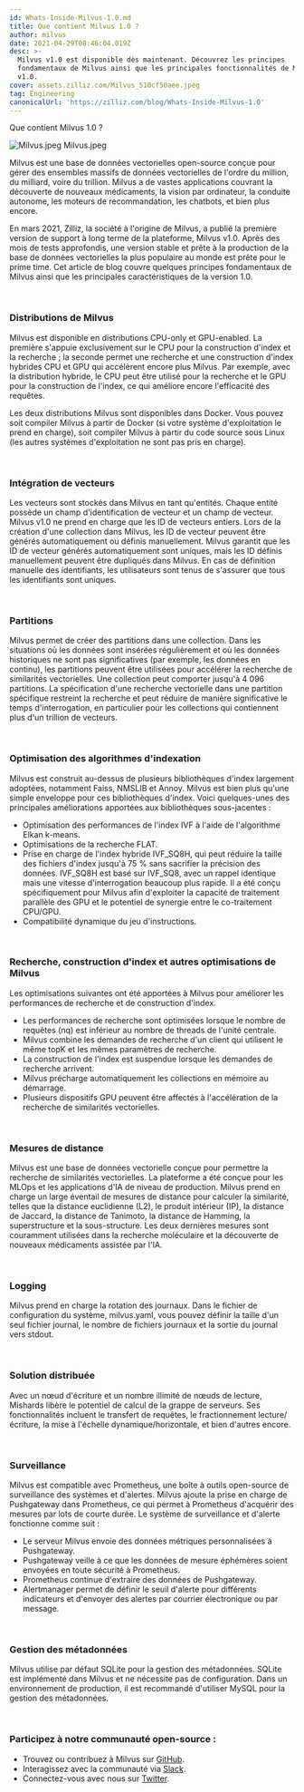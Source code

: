 ```yaml
---
id: Whats-Inside-Milvus-1.0.md
title: Que contient Milvus 1.0 ?
author: milvus
date: 2021-04-29T08:46:04.019Z
desc: >-
  Milvus v1.0 est disponible dès maintenant. Découvrez les principes
  fondamentaux de Milvus ainsi que les principales fonctionnalités de Milvus
  v1.0.
cover: assets.zilliz.com/Milvus_510cf50aee.jpeg
tag: Engineering
canonicalUrl: 'https://zilliz.com/blog/Whats-Inside-Milvus-1.0'
---
```

<custom-h1>Que contient Milvus 1.0 ?</custom-h1><p>
  
   <span class="img-wrapper"> <img translate="no" src="https://assets.zilliz.com/Milvus_510cf50aee.jpeg" alt="Milvus.jpeg" class="doc-image" id="milvus.jpeg" />
   </span> <span class="img-wrapper"> <span>Milvus.jpeg</span> </span></p>
<p>Milvus est une base de données vectorielles open-source conçue pour gérer des ensembles massifs de données vectorielles de l'ordre du million, du milliard, voire du trillion. Milvus a de vastes applications couvrant la découverte de nouveaux médicaments, la vision par ordinateur, la conduite autonome, les moteurs de recommandation, les chatbots, et bien plus encore.</p>
<p>En mars 2021, Zilliz, la société à l'origine de Milvus, a publié la première version de support à long terme de la plateforme, Milvus v1.0. Après des mois de tests approfondis, une version stable et prête à la production de la base de données vectorielles la plus populaire au monde est prête pour le prime time. Cet article de blog couvre quelques principes fondamentaux de Milvus ainsi que les principales caractéristiques de la version 1.0.</p>
<p><br/></p>
<h3 id="Milvus-distributions" class="common-anchor-header">Distributions de Milvus</h3><p>Milvus est disponible en distributions CPU-only et GPU-enabled. La première s'appuie exclusivement sur le CPU pour la construction d'index et la recherche ; la seconde permet une recherche et une construction d'index hybrides CPU et GPU qui accélèrent encore plus Milvus. Par exemple, avec la distribution hybride, le CPU peut être utilisé pour la recherche et le GPU pour la construction de l'index, ce qui améliore encore l'efficacité des requêtes.</p>
<p>Les deux distributions Milvus sont disponibles dans Docker. Vous pouvez soit compiler Milvus à partir de Docker (si votre système d'exploitation le prend en charge), soit compiler Milvus à partir du code source sous Linux (les autres systèmes d'exploitation ne sont pas pris en charge).</p>
<p><br/></p>
<h3 id="Embedding-vectors" class="common-anchor-header">Intégration de vecteurs</h3><p>Les vecteurs sont stockés dans Milvus en tant qu'entités. Chaque entité possède un champ d'identification de vecteur et un champ de vecteur. Milvus v1.0 ne prend en charge que les ID de vecteurs entiers. Lors de la création d'une collection dans Milvus, les ID de vecteur peuvent être générés automatiquement ou définis manuellement. Milvus garantit que les ID de vecteur générés automatiquement sont uniques, mais les ID définis manuellement peuvent être dupliqués dans Milvus. En cas de définition manuelle des identifiants, les utilisateurs sont tenus de s'assurer que tous les identifiants sont uniques.</p>
<p><br/></p>
<h3 id="Partitions" class="common-anchor-header">Partitions</h3><p>Milvus permet de créer des partitions dans une collection. Dans les situations où les données sont insérées régulièrement et où les données historiques ne sont pas significatives (par exemple, les données en continu), les partitions peuvent être utilisées pour accélérer la recherche de similarités vectorielles. Une collection peut comporter jusqu'à 4 096 partitions. La spécification d'une recherche vectorielle dans une partition spécifique restreint la recherche et peut réduire de manière significative le temps d'interrogation, en particulier pour les collections qui contiennent plus d'un trillion de vecteurs.</p>
<p><br/></p>
<h3 id="Index-algorithm-optimizations" class="common-anchor-header">Optimisation des algorithmes d'indexation</h3><p>Milvus est construit au-dessus de plusieurs bibliothèques d'index largement adoptées, notamment Faiss, NMSLIB et Annoy. Milvus est bien plus qu'une simple enveloppe pour ces bibliothèques d'index. Voici quelques-unes des principales améliorations apportées aux bibliothèques sous-jacentes :</p>
<ul>
<li>Optimisation des performances de l'index IVF à l'aide de l'algorithme Elkan k-means.</li>
<li>Optimisations de la recherche FLAT.</li>
<li>Prise en charge de l'index hybride IVF_SQ8H, qui peut réduire la taille des fichiers d'index jusqu'à 75 % sans sacrifier la précision des données. IVF_SQ8H est basé sur IVF_SQ8, avec un rappel identique mais une vitesse d'interrogation beaucoup plus rapide. Il a été conçu spécifiquement pour Milvus afin d'exploiter la capacité de traitement parallèle des GPU et le potentiel de synergie entre le co-traitement CPU/GPU.</li>
<li>Compatibilité dynamique du jeu d'instructions.</li>
</ul>
<p><br/></p>
<h3 id="Search-index-building-and-other-Milvus-optimizations" class="common-anchor-header">Recherche, construction d'index et autres optimisations de Milvus</h3><p>Les optimisations suivantes ont été apportées à Milvus pour améliorer les performances de recherche et de construction d'index.</p>
<ul>
<li>Les performances de recherche sont optimisées lorsque le nombre de requêtes (nq) est inférieur au nombre de threads de l'unité centrale.</li>
<li>Milvus combine les demandes de recherche d'un client qui utilisent le même topK et les mêmes paramètres de recherche.</li>
<li>La construction de l'index est suspendue lorsque les demandes de recherche arrivent.</li>
<li>Milvus précharge automatiquement les collections en mémoire au démarrage.</li>
<li>Plusieurs dispositifs GPU peuvent être affectés à l'accélération de la recherche de similarités vectorielles.</li>
</ul>
<p><br/></p>
<h3 id="Distance-metrics" class="common-anchor-header">Mesures de distance</h3><p>Milvus est une base de données vectorielle conçue pour permettre la recherche de similarités vectorielles. La plateforme a été conçue pour les MLOps et les applications d'IA de niveau de production. Milvus prend en charge un large éventail de mesures de distance pour calculer la similarité, telles que la distance euclidienne (L2), le produit intérieur (IP), la distance de Jaccard, la distance de Tanimoto, la distance de Hamming, la superstructure et la sous-structure. Les deux dernières mesures sont couramment utilisées dans la recherche moléculaire et la découverte de nouveaux médicaments assistée par l'IA.</p>
<p><br/></p>
<h3 id="Logging" class="common-anchor-header">Logging</h3><p>Milvus prend en charge la rotation des journaux. Dans le fichier de configuration du système, milvus.yaml, vous pouvez définir la taille d'un seul fichier journal, le nombre de fichiers journaux et la sortie du journal vers stdout.</p>
<p><br/></p>
<h3 id="Distributed-solution" class="common-anchor-header">Solution distribuée</h3><p>Avec un nœud d'écriture et un nombre illimité de nœuds de lecture, Mishards libère le potentiel de calcul de la grappe de serveurs. Ses fonctionnalités incluent le transfert de requêtes, le fractionnement lecture/écriture, la mise à l'échelle dynamique/horizontale, et bien d'autres encore.</p>
<p><br/></p>
<h3 id="Monitoring" class="common-anchor-header">Surveillance</h3><p>Milvus est compatible avec Prometheus, une boîte à outils open-source de surveillance des systèmes et d'alertes. Milvus ajoute la prise en charge de Pushgateway dans Prometheus, ce qui permet à Prometheus d'acquérir des mesures par lots de courte durée. Le système de surveillance et d'alerte fonctionne comme suit :</p>
<ul>
<li>Le serveur Milvus envoie des données métriques personnalisées à Pushgateway.</li>
<li>Pushgateway veille à ce que les données de mesure éphémères soient envoyées en toute sécurité à Prometheus.</li>
<li>Prometheus continue d'extraire des données de Pushgateway.</li>
<li>Alertmanager permet de définir le seuil d'alerte pour différents indicateurs et d'envoyer des alertes par courrier électronique ou par message.</li>
</ul>
<p><br/></p>
<h3 id="Metadata-management" class="common-anchor-header">Gestion des métadonnées</h3><p>Milvus utilise par défaut SQLite pour la gestion des métadonnées. SQLite est implémenté dans Milvus et ne nécessite pas de configuration. Dans un environnement de production, il est recommandé d'utiliser MySQL pour la gestion des métadonnées.</p>
<p><br/></p>
<h3 id="Engage-with-our-open-source-community" class="common-anchor-header">Participez à notre communauté open-source :</h3><ul>
<li>Trouvez ou contribuez à Milvus sur <a href="https://github.com/milvus-io/milvus/">GitHub</a>.</li>
<li>Interagissez avec la communauté via <a href="https://join.slack.com/t/milvusio/shared_invite/zt-e0u4qu3k-bI2GDNys3ZqX1YCJ9OM~GQ">Slack</a>.</li>
<li>Connectez-vous avec nous sur <a href="https://twitter.com/milvusio">Twitter</a>.</li>
</ul>
